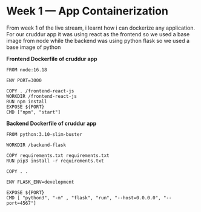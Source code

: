 # Week 1 — App Containerization

From week 1 of the live stream,  i learnt how i can dockerize any application. For our cruddur app it was using react as the frontend so we used a base image from node while the backend was using python flask so we used a base image of python

**Frontend Dockerfile of cruddur app**
```
FROM node:16.18

ENV PORT=3000

COPY . /frontend-react-js
WORKDIR /frontend-react-js
RUN npm install
EXPOSE ${PORT}
CMD ["npm", "start"]
```



**Backend Dockerfile of cruddur app**
```
FROM python:3.10-slim-buster

WORKDIR /backend-flask

COPY requirements.txt requirements.txt
RUN pip3 install -r requirements.txt

COPY . .

ENV FLASK_ENV=development

EXPOSE ${PORT}
CMD [ "python3", "-m" , "flask", "run", "--host=0.0.0.0", "--port=4567"]
```
